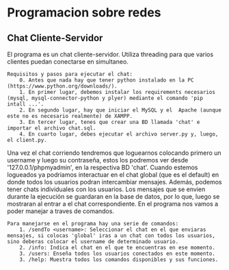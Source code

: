 # Programacion sobre redes

## Chat Cliente-Servidor
El programa es un chat cliente-servidor. Utiliza threading para que varios clientes puedan conectarse en simultaneo. 

    Requisitos y pasos para ejecutar el chat:
        0. Antes que nada hay que tener python instalado en la PC (https://www.python.org/downloads/).
        1. En primer lugar, debemos instalar los requirements necesarios (mysql, mysql-connector-python y plyer) mediante el comando 'pip intall ...'.
        2. En segundo lugar, hay que iniciar el MySQL y el  Apache (aunque este no es necesario realmente) de XAMPP.
        3. En tercer lugar, tenes que crear una BD llamada 'chat' e importar el archivo chat.sql.
        4. En cuarto lugar, debes ejecutar el archivo server.py y, luego, el client.py.

Una vez el chat corriendo tendremos que loguearnos colocando primero un username y luego su contraseña, estos los podremos ver desde '127.0.0.1/phpmyadmin', en la respectiva BD 'chat'. Cuando estemos logueados ya podriamos interactuar en el chat global (que es el default) en donde todos los usuarios podran intercambiar mensajes. Además, podemos tener chats individuales con los usuarios. Los mensajes que se envien durante la ejecución se guardaran en la base de datos, por lo que, luego se mostraran al entrar a el chat correspondiente. En el programa nos vamos a poder manejar a traves de comandos.

    Para manejarse en el programa hay una serie de comandos:
        1. /sendTo <username>: Seleccionar el chat en el que enviaras mensajes, si colocas 'global' iras a un chat con todos los usuarios, sino deberas colocar el username de determinado usuario.
        2. /info: Indica el chat en el que te encuentras en ese momento.
        3. /users: Enseña todos los usuarios conectados en este momento.
        3. /help: Muestra todos los comandos disponibles y sus funciones.
